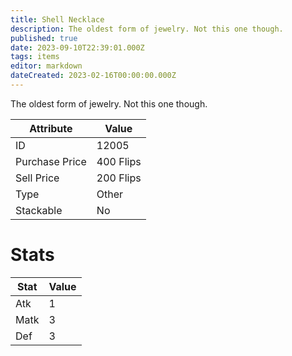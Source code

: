 ```yaml
---
title: Shell Necklace
description: The oldest form of jewelry. Not this one though.
published: true
date: 2023-09-10T22:39:01.000Z
tags: items
editor: markdown
dateCreated: 2023-02-16T00:00:00.000Z
---
```


The oldest form of jewelry. Not this one though.

|Attribute|Value|
|-|-|
|ID|12005|
|Purchase Price|400 Flips|
|Sell Price|200 Flips|
|Type|Other|
|Stackable|No|

# Stats
|Stat|Value|
|-|-|
|Atk|1|
|Matk|3|
|Def|3|
